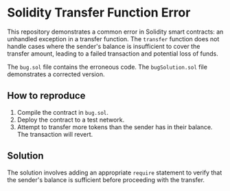 # Solidity Transfer Function Error

This repository demonstrates a common error in Solidity smart contracts: an unhandled exception in a transfer function. The `transfer` function does not handle cases where the sender's balance is insufficient to cover the transfer amount, leading to a failed transaction and potential loss of funds.

The `bug.sol` file contains the erroneous code. The `bugSolution.sol` file demonstrates a corrected version.

## How to reproduce

1. Compile the contract in `bug.sol`.
2. Deploy the contract to a test network.
3. Attempt to transfer more tokens than the sender has in their balance. The transaction will revert.

## Solution

The solution involves adding an appropriate `require` statement to verify that the sender's balance is sufficient before proceeding with the transfer.